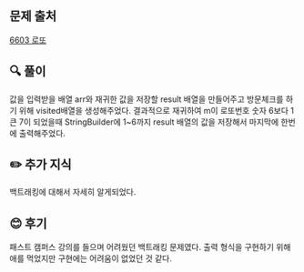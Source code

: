 ## 문제 출처

<a href="https://www.acmicpc.net/problem/6603" rel="nofollow">6603 로또</a>

## 🔍 풀이

값을 입력받을 배열 arr와 재귀한 값을 저장할 result 배열을 만들어주고 방문체크를 하기 위해 visited배열을 생성해주었다. 
결과적으로 재귀하여 m이 로또번호 숫자 6보다 1큰 7이 되었을때 StringBuilder에 1~6까지 result 배열의 값을 저장해서 마지막에 한번에 출력해주었다.

## ✏️ 추가 지식

백트래킹에 대해서 자세히 알게되었다.

## 😊 후기

패스트 캠퍼스 강의를 들으며 어려웠던 백트래킹 문제였다. 출력 형식을 구현하기 위해 애를 먹었지만 구현에는 어려움이 없었던 것 같다.